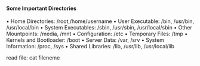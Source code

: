 #### Some Important Directories 

• Home Directories: /root,/home/username 
• User Executable: /bin, /usr/bin, /usr/local/bin 
• System Executables: /sbin, /usr/sbin, /usr/local/sbin 
• Other Mountpoints: /media, /mnt 
• Configuration: /etc 
• Temporary Files: /tmp 
• Kernels and Bootloader: /boot 
• Server Data: /var, /srv 
• System Information: /proc, /sys 
• Shared Libraries: /lib, /usr/lib, /usr/local/lib


read file: cat fileneme